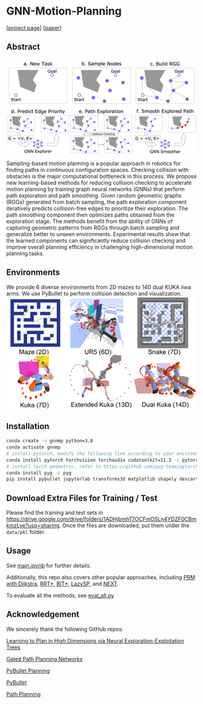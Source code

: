 # GNN-Motion-Planning

[[project page](https://rainorangelemon.github.io/NeurIPS2021/)] [[paper](https://rainorangelemon.github.io/NeurIPS2021/paper.pdf)]

## Abstract

![framework](./data/images/framework.png)

Sampling-based motion planning is a popular approach in robotics for finding paths in continuous configuration spaces. Checking collision with obstacles is the major computational bottleneck in this process. We propose new learning-based methods for reducing collision checking to accelerate motion planning by training graph neural networks (GNNs) that perform path exploration and path smoothing. Given random geometric graphs (RGGs) generated from batch sampling, the path exploration component iteratively predicts collision-free edges to prioritize their exploration. The path smoothing component then optimizes paths obtained from the exploration stage. The methods benefit from the ability of GNNs of capturing geometric patterns from RGGs through batch sampling and generalize better to unseen environments. Experimental results show that the learned components can significantly reduce collision checking and improve overall planning efficiency in challenging high-dimensional motion planning tasks.

## Environments

We provide 6 diverse environments from 2D mazes to 14D dual KUKA iiwa arms. We use PyBullet to perform collision detection and visualization.
![envs](./data/images/envs.png)

## Installation
```bash
conda create -n gnnmp python=3.8
conda activate gnnmp
# install pytorch, modify the following line according to your environment
conda install pytorch torchvision torchaudio cudatoolkit=11.3 -c pytorch
# install torch geometric, refer to https://github.com/pyg-team/pytorch_geometric
conda install pyg -c pyg
pip install pybullet jupyterlab transforms3d matplotlib shapely descartes
```

## Download Extra Files for Training / Test
Please find the training and test sets in https://drive.google.com/drive/folders/1ADHjbmhT7OCFmOSLn4YDZF0CBmkmzLye?usp=sharing. Once the files are downloaded, put them under the `data/pkl` folder.

## Usage
See [main.ipynb](./main.ipynb) for further details.

Additionally, this repo also covers other popular approaches, including [PRM with Dijkstra](./algorithm/dijkstra.py), [RRT*](./algorithm/tsa.py), [BIT*](./algorithm/bit_star.py), [LazySP](./algorithm/lazy_sp.py), and [NEXT](./algorithm/tsa.py).

To evaluate all the methods, see [eval_all.py](./eval_all.py)

## Acknowledgement

We sincerely thank the following GitHub repos:

[Learning to Plan in High Dimensions via Neural Exploration-Exploitation Trees](https://github.com/NeurEXT/NEXT-learning-to-plan)

[Gated Path Planning Networks](https://github.com/RLAgent/gated-path-planning-networks)

[PyBullet Planning](https://github.com/caelan/pybullet-planning)

[PyBullet](https://github.com/bulletphysics/bullet3)

[Path Planning](https://github.com/zhm-real/PathPlanning)
